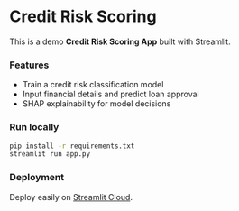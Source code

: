 # Credit Risk Scoring

This is a demo **Credit Risk Scoring App** built with Streamlit.

### Features
- Train a credit risk classification model
- Input financial details and predict loan approval
- SHAP explainability for model decisions

### Run locally
```bash
pip install -r requirements.txt
streamlit run app.py
```

### Deployment
Deploy easily on [Streamlit Cloud](https://streamlit.io/cloud).
